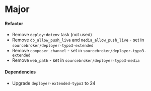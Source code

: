 # Major

#### Refactor

- Remove `deploy:dotenv` task (not used)
- Remove `db_allow_push_live` and `media_allow_push_live` - set in `sourcebroker/deployer-typo3-extended`
- Remove `composer_channel` - set in `sourcebroker/deployer-typo3-extended`
- Remove `web_path` - set in `sourcebroker/deployer-typo3-media`

#### Dependencies

- Upgrade `deployer-extended-typo3` to 24

